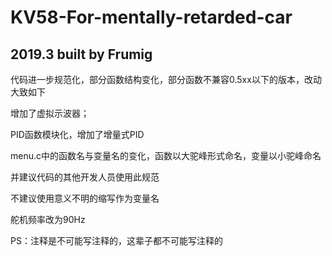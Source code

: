 # KV58-For-mentally-retarded-car
## 2019.3 built by Frumig

代码进一步规范化，部分函数结构变化，部分函数不兼容0.5xx以下的版本，改动大致如下

增加了虚拟示波器；

PID函数模块化，增加了增量式PID

menu.c中的函数名与变量名的变化，函数以大驼峰形式命名，变量以小驼峰命名

并建议代码的其他开发人员使用此规范

不建议使用意义不明的缩写作为变量名

舵机频率改为90Hz

PS：注释是不可能写注释的，这辈子都不可能写注释的
